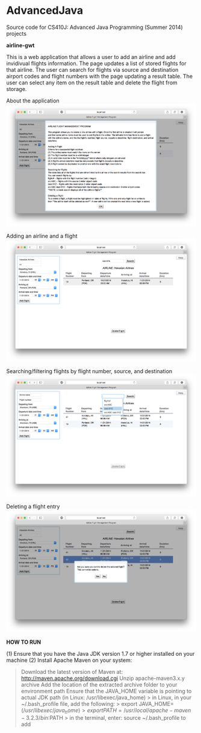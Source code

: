 AdvancedJava
============

Source code for CS410J: Advanced Java Programming (Summer 2014) projects


**airline-gwt** 


This is a web application that allows a user to add an airline and add invidivual flights information. The page updates a list of stored flights for that airline. The user can search for flights via source and destination airport codes and flight numbers with the page updating a result table. The user can select any item on the result table and delete the flight from storage.

About the application ![Alt-text](https://raw.githubusercontent.com/eslaurente/AdvancedJava/master/Screen%20Shot%202014-11-21%20at%205.37.26%20PM.png "About the application")

Adding an airline and a flight ![Adding an airline and a flight](https://github.com/eslaurente/AdvancedJava/blob/master/Screen%20Shot%202014-11-21%20at%205.36.43%20PM.png "Adding an airline and an associated flight")

Searching/filtering flights by flight number, source, and destination ![Alt-text](https://raw.githubusercontent.com/eslaurente/AdvancedJava/master/Screen%20Shot%202014-11-21%20at%205.38.15%20PM.png "Searching/filtering flights by flight number, source, and destination")

Deleting a flight entry ![Alt-text](https://raw.githubusercontent.com/eslaurente/AdvancedJava/master/Screen%20Shot%202014-11-21%20at%205.37.06%20PM.png "Deleting a flight entry")


**HOW TO RUN**

(1) Ensure that you have the Java JDK version 1.7 or higher installed on your machine
(2) Install Apache Maven on your system: 
 > Download the latest version of Maven at: http://maven.apache.org/download.cgi
 > Unzip apache-maven3.x.y archive
 > Add the location of the extracted archive folder to your environment path
 > Ensure that the JAVA_HOME variable is pointing to actual JDK path (in Linux: /usr/libexec/java_home)
    > in Linux, in your ~/.bash_profile file, add the following:
    >   export JAVA_HOME=$(/usr/libexec/java_home)
    >   export PATH=/usr/local/apache-maven-3.2.3/bin:$PATH
    > in the terminal, enter: source ~/.bash_profile to add
    


